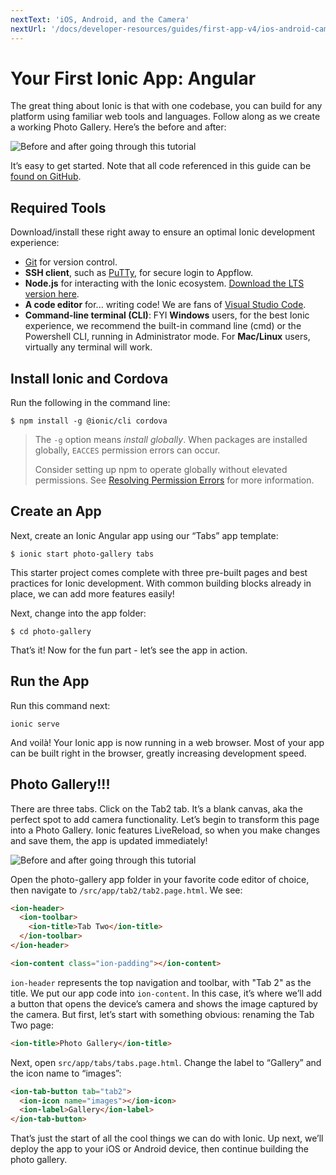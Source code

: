 ```yaml
---
nextText: 'iOS, Android, and the Camera'
nextUrl: '/docs/developer-resources/guides/first-app-v4/ios-android-camera'
---
```


# Your First Ionic App: Angular

The great thing about Ionic is that with one codebase, you can build for any platform using familiar web tools and languages. Follow along as we create a working Photo Gallery. Here’s the before and after:

![Before and after going through this tutorial](/docs/assets/img/guides/first-app-v3/gallery-combined.png)

It’s easy to get started. Note that all code referenced in this guide can be [found on GitHub](https://github.com/ionic-team/photo-gallery-tutorial-ionic4/).

## Required Tools
Download/install these right away to ensure an optimal Ionic development experience:
* [Git](https://git-scm.com/downloads) for version control.
* <strong>SSH client</strong>, such as [PuTTy](https://www.putty.org/), for secure login to Appflow.
* <strong>Node.js</strong> for interacting with the Ionic ecosystem. [Download the LTS version here](https://nodejs.org/en/).
* <strong>A code editor</strong> for... writing code! We are fans of [Visual Studio Code](https://code.visualstudio.com/).
* <strong>Command-line terminal (CLI)</strong>: FYI <strong>Windows</strong> users, for the best Ionic experience, we recommend the built-in command line (cmd) or the Powershell CLI, running in Administrator mode. For <strong>Mac/Linux</strong> users, virtually any terminal will work.

## Install Ionic and Cordova
Run the following in the command line:

```shell
$ npm install -g @ionic/cli cordova
```

> The `-g` option means _install globally_. When packages are installed globally, `EACCES` permission errors can occur.
> 
> Consider setting up npm to operate globally without elevated permissions. See [Resolving Permission Errors](/docs/developing/tips#resolving-permission-errors) for more information.

## Create an App
Next, create an Ionic Angular app using our “Tabs” app template:

```shell
$ ionic start photo-gallery tabs
```

This starter project comes complete with three pre-built pages and best practices for Ionic development. With common building blocks already in place, we can add more features easily!

Next, change into the app folder:

```shell
$ cd photo-gallery
```

That’s it! Now for the fun part - let’s see the app in action.

## Run the App
Run this command next:

```shell
ionic serve
```

And voilà! Your Ionic app is now running in a web browser. Most of your app can be built right in the browser, greatly increasing development speed.

## Photo Gallery!!!
There are three tabs. Click on the Tab2 tab. It’s a blank canvas, aka the perfect spot to add camera functionality. Let’s begin to transform this page into a Photo Gallery. Ionic features LiveReload, so when you make changes and save them, the app is updated immediately!

![Before and after going through this tutorial](/docs/assets/img/guides/first-app-v3/email-photogallery.gif)

Open the photo-gallery app folder in your favorite code editor of choice, then navigate to `/src/app/tab2/tab2.page.html`. We see:

```html
<ion-header>
  <ion-toolbar>
    <ion-title>Tab Two</ion-title>
  </ion-toolbar>
</ion-header>

<ion-content class="ion-padding"></ion-content>
```

`ion-header` represents the top navigation and toolbar, with "Tab 2" as the title. We put our app code into `ion-content`. In this case, it’s where we’ll add a button that opens the device’s camera and shows the image captured by the camera. But first, let’s start with something obvious: renaming the Tab Two page:

```html
<ion-title>Photo Gallery</ion-title>
```

Next, open `src/app/tabs/tabs.page.html`. Change the label to “Gallery” and the icon name to “images”:

```html
<ion-tab-button tab="tab2">
  <ion-icon name="images"></ion-icon>
  <ion-label>Gallery</ion-label>
</ion-tab-button>
```

That’s just the start of all the cool things we can do with Ionic. Up next, we’ll deploy the app to your iOS or Android device, then continue building the photo gallery.
